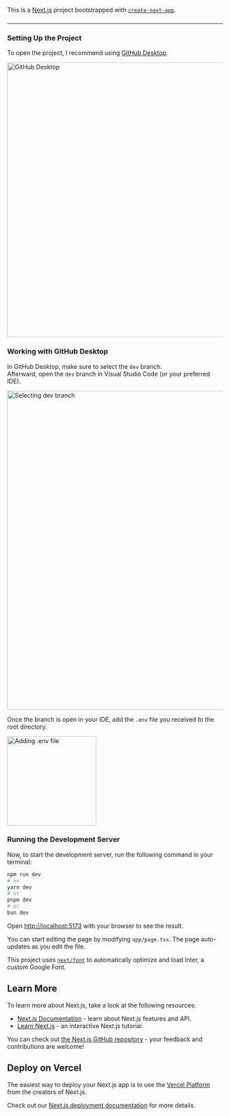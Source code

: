 This is a [Next.js](https://nextjs.org/) project bootstrapped with [`create-next-app`](https://github.com/vercel/next.js/tree/canary/packages/create-next-app).

### 
***
### Setting Up the Project

To open the project, I recommend using [GitHub Desktop](https://desktop.github.com/download/).

<img width="640" alt="GitHub Desktop" src="https://github.com/user-attachments/assets/3c0464dc-e86c-4eba-aa9b-49c067c82386">  

### Working with GitHub Desktop

In GitHub Desktop, make sure to select the `dev` branch.  
Afterward, open the `dev` branch in Visual Studio Code (or your preferred IDE).

<img width="743" alt="Selecting dev branch" src="https://github.com/user-attachments/assets/678627cc-aa42-49b4-bb3e-5f04a2762c47">  

Once the branch is open in your IDE, add the `.env` file you received to the root directory.

<img width="208" alt="Adding .env file" src="https://github.com/user-attachments/assets/aa307ad2-a0a9-4de5-9a8a-f3e5056ae4e0">  

### Running the Development Server

Now, to start the development server, run the following command in your terminal:
```bash
npm run dev
# or
yarn dev
# or
pnpm dev
# or
bun dev
```

Open [http://localhost:5173](http://localhost:5173) with your browser to see the result.

You can start editing the page by modifying `app/page.tsx`. The page auto-updates as you edit the file.

This project uses [`next/font`](https://nextjs.org/docs/basic-features/font-optimization) to automatically optimize and load Inter, a custom Google Font.

## Learn More

To learn more about Next.js, take a look at the following resources:

- [Next.js Documentation](https://nextjs.org/docs) - learn about Next.js features and API.
- [Learn Next.js](https://nextjs.org/learn) - an interactive Next.js tutorial.

You can check out [the Next.js GitHub repository](https://github.com/vercel/next.js/) - your feedback and contributions are welcome!

## Deploy on Vercel

The easiest way to deploy your Next.js app is to use the [Vercel Platform](https://vercel.com/new?utm_medium=default-template&filter=next.js&utm_source=create-next-app&utm_campaign=create-next-app-readme) from the creators of Next.js.

Check out our [Next.js deployment documentation](https://nextjs.org/docs/deployment) for more details.

